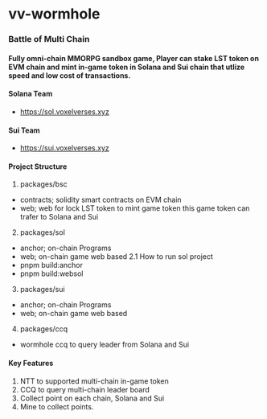# vv-wormhole

### Battle of Multi Chain

#### Fully omni-chain MMORPG sandbox game, Player can stake LST token on EVM chain and mint in-game token in Solana and Sui chain that utlize speed and low cost of transactions.

#### Solana Team
- https://sol.voxelverses.xyz
#### Sui Team
- https://sui.voxelverses.xyz

#### Project Structure
1. packages/bsc
- contracts; solidity smart contracts on EVM chain
- web; web for lock LST token to mint game token this game token can trafer to Solana and Sui

2. packages/sol
- anchor; on-chain Programs
- web; on-chain game web based
2.1 How to run sol project
- pnpm build:anchor
- pnpm build:websol

3. packages/sui
- anchor; on-chain Programs
- web; on-chain game web based

4. packages/ccq
- wormhole ccq to query leader from Solana and Sui

#### Key Features
1. NTT to supported multi-chain in-game token
2. CCQ to query multi-chain leader board
3. Collect point on each chain, Solana and Sui
4. Mine to collect points.